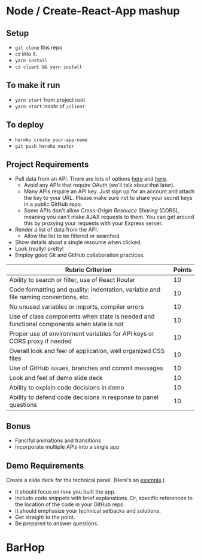 # Node / Create-React-App mashup

## Setup

* `git clone` this repo
* `cd` into it.
* `yarn install`
* `cd client && yarn install`

## To make it run

* `yarn start` from project root
* `yarn start` inside of `/client`

## To deploy

* `heroku create your-app-name`
* `git push heroku master`

## Project Requirements

* Pull data from an API. There are lots of options [here](https://github.com/toddmotto/public-apis) and [here](https://market.mashape.com/).
  * Avoid any APIs that require OAuth (we'll talk about that later).
  * Many APIs require an API key. Just sign up for an account and attach the key to your URL. Please make sure not to share your secret keys in a public GitHub repo.
  * Some APIs don't allow _Cross-Origin Resource Sharing_ (CORS), meaning you can't make AJAX requests to them. You can get around this by proxying your requests with your Express server.
* Render a list of data from the API.
  * Allow the list to be filtered or searched.
* Show details about a single resource when clicked.
* Look (really) pretty!
* Employ good Git and GitHub collaboration practices.

Rubric Criterion | Points
--- | ---
Ability to search or filter, use of React Router | 10
Code formatting and quality: indentation, variable and file naming conventions, etc. | 10
No unused variables or imports, compiler errors | 10
Use of class components when state is needed and functional components when state is not | 10
Proper use of environment variables for API keys or CORS proxy if needed | 10
Overall look and feel of application, well organized CSS files | 10
Use of GitHub issues, branches and commit messages | 10
Look and feel of demo slide deck | 10
Ability to explain code decisions in demo | 10
Ability to defend code decisions in response to panel questions | 10

## Bonus

* Fanciful animations and transitions
* Incorporate multiple APIs into a single app

## Demo Requirements

Create a slide deck for the technical panel. (Here's an [example](https://docs.google.com/presentation/d/15rfR-S5qAlzx4rHwBp_kJOlu0nQ7hcZOruTwbH6zRvQ/edit?usp=sharing).)

* It should focus on *how* you built the app.
* Include code snippets with brief explanations. Or, specific references to the location of the code in your GitHub repo.
* It should emphasize your technical setbacks and solutions.
* Get straight to the point.
* Be prepared to answer questions. 
# BarHop
